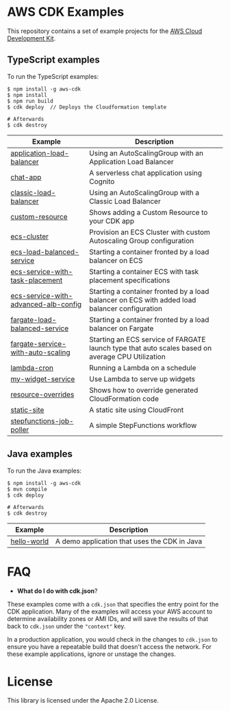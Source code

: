 # AWS CDK Examples

This repository contains a set of example projects for the [AWS Cloud Development
Kit](https://github.com/awslabs/aws-cdk).

## TypeScript examples

To run the TypeScript examples:

```
$ npm install -g aws-cdk
$ npm install
$ npm run build
$ cdk deploy  // Deploys the Cloudformation template

# Afterwards
$ cdk destroy
```

| Example | Description |
|---------|-------------|
| [application-load-balancer](https://github.com/aws-samples/aws-cdk-examples/tree/master/typescript/application-load-balancer/) | Using an AutoScalingGroup with an Application Load Balancer |
| [chat-app](https://github.com/aws-samples/aws-cdk-examples/tree/master/typescript/chat-app/) | A serverless chat application using Cognito |
| [classic-load-balancer](https://github.com/aws-samples/aws-cdk-examples/tree/master/typescript/classic-load-balancer/) | Using an AutoScalingGroup with a Classic Load Balancer |
| [custom-resource](https://github.com/aws-samples/aws-cdk-examples/tree/master/typescript/custom-resource/) | Shows adding a Custom Resource to your CDK app |
| [ecs-cluster](https://github.com/aws-samples/aws-cdk-examples/tree/master/typescript/ecs/cluster/) | Provision an ECS Cluster with custom Autoscaling Group configuration |
| [ecs-load-balanced-service](https://github.com/aws-samples/aws-cdk-examples/tree/master/typescript/ecs/ecs-load-balanced-service/) | Starting a container fronted by a load balancer on ECS |
| [ecs-service-with-task-placement](https://github.com/aws-samples/aws-cdk-examples/tree/master/typescript/ecs/ecs-service-with-task-placement/) | Starting a container ECS with task placement specifications |
| [ecs-service-with-advanced-alb-config](https://github.com/aws-samples/aws-cdk-examples/tree/master/typescript/ecs/ecs-service-with-advanced-alb-config/) | Starting a container fronted by a load balancer on ECS with added load balancer configuration |
| [fargate-load-balanced-service](https://github.com/aws-samples/aws-cdk-examples/tree/master/typescript/ecs/fargate-load-balanced-service/) | Starting a container fronted by a load balancer on Fargate |
| [fargate-service-with-auto-scaling](https://github.com/aws-samples/aws-cdk-examples/tree/master/typescript/ecs/fargate-service-with-auto-scaling/) | Starting an ECS service of FARGATE launch type that auto scales based on average CPU Utilization |
| [lambda-cron](https://github.com/aws-samples/aws-cdk-examples/tree/master/typescript/lambda-cron/) | Running a Lambda on a schedule |
| [my-widget-service](https://github.com/aws-samples/aws-cdk-examples/tree/master/typescript/my-widget-service/) | Use Lambda to serve up widgets |
| [resource-overrides](https://github.com/aws-samples/aws-cdk-examples/tree/master/typescript/resource-overrides/) | Shows how to override generated CloudFormation code |
| [static-site](https://github.com/aws-samples/aws-cdk-examples/tree/master/typescript/static-site/) | A static site using CloudFront |
| [stepfunctions-job-poller](https://github.com/aws-samples/aws-cdk-examples/tree/master/typescript/stepfunctions-job-poller/) | A simple StepFunctions workflow |

## Java examples

To run the Java examples:

```
$ npm install -g aws-cdk
$ mvn compile
$ cdk deploy

# Afterwards
$ cdk destroy
```

| Example | Description |
|---------|-------------|
| [hello-world](https://github.com/aws-samples/aws-cdk-examples/tree/master/java/hello-world/) | A demo application that uses the CDK in Java |

# FAQ

* **What do I do with cdk.json**?

These examples come with a `cdk.json` that specifies the entry point for the CDK application.
Many of the examples will access your AWS account to determine availability zones or AMI IDs,
and will save the results of that back to `cdk.json` under the `"context"` key.

In a production application, you would check in the changes to `cdk.json` to ensure you have
a repeatable build that doesn't access the network. For these example applications, ignore
or unstage the changes.


# License

This library is licensed under the Apache 2.0 License.
